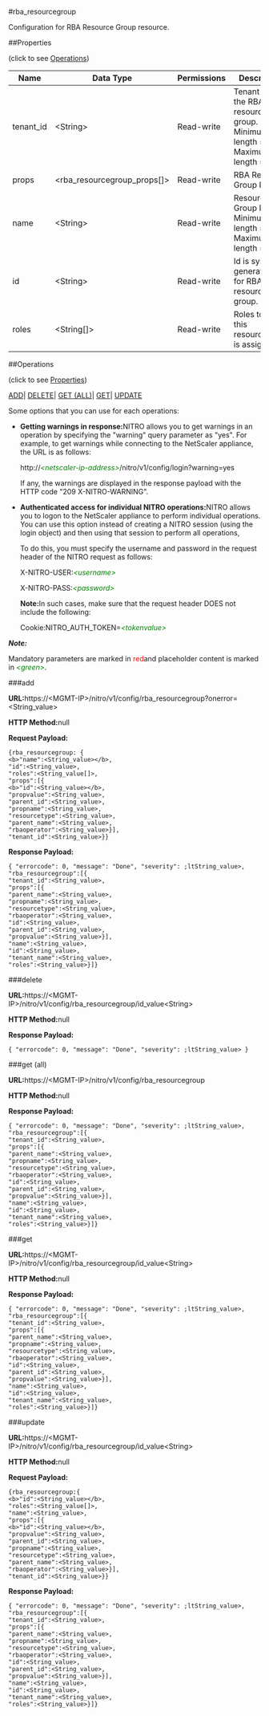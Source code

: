 #rba_resourcegroup

Configuration for RBA Resource Group resource.


##Properties 
<span>(click to see [Operations](#opera))</span>


<table><thead><tr><th>Name</th><th>Data Type</th><th>Permissions</th><th>Description</th></tr></thead><tbody><tr><td>tenant_id</td><td>&lt;String></td><td>Read-write</td><td>Tenant Id of the RBA resource group.<br>Minimum length = 1<br>Maximum length = 128</td></tr><tr><td>props</td><td>&lt;rba_resourcegroup_props[]></td><td>Read-write</td><td>RBA Resource Group Props.</td></tr><tr><td>name</td><td>&lt;String></td><td>Read-write</td><td>Resource Group Name.<br>Minimum length = 1<br>Maximum length = 128</td></tr><tr><td>id</td><td>&lt;String></td><td>Read-write</td><td>Id is system generated key for RBA resource group.</td></tr><tr><td>roles</td><td>&lt;String[]></td><td>Read-write</td><td>Roles to which this resourcegroup is assigned.</td></tr></tbody></table>
##Operations 
<span>(click to see [Properties](#prope))</span>


[ADD]()| [DELETE](#d)| [GET (ALL)](#get-)| [GET]()| [UPDATE](#u)


Some options that you can use for each operations:
<ul><li><p><b>Getting warnings in response:</b>NITRO allows you to get warnings in an operation by specifying the "warning" query parameter as "yes". For example, to get warnings while connecting to the NetScaler appliance, the URL is as follows:</p><p>http://<span style="color:green;font-style:italic;">&lt;netscaler-ip-address&gt;</span>/nitro/v1/config/login?warning=yes</p><p>If any, the warnings are displayed in the response payload with the HTTP code "209 X-NITRO-WARNING".</p></li><li><p><b>Authenticated access for individual NITRO operations:</b>NITRO allows you to logon to the NetScaler appliance to perform individual operations. You can use this option instead of creating a NITRO session (using the login object) and then using that session to perform all operations,</p><p>To do this, you must specify the username and password in the request header of the NITRO request as follows:</p><p>X-NITRO-USER:<span style="color:green;font-style:italic;">&lt;username&gt;</span></p><p>X-NITRO-PASS:<span style="color:green;font-style:italic;">&lt;password&gt;</span></p><p><b>Note:</b>In such cases, make sure that the request header DOES not include the following:</p><p>Cookie:NITRO_AUTH_TOKEN=<span style="color:green;font-style:italic;">&lt;tokenvalue&gt;</span></p></li></ul>



***Note:*** 
Mandatory parameters are marked in <span style="color:#FF0000;">red</span>and placeholder content is marked in <span style="color:green;font-style:italic">&lt;green&gt;</span>.

###add



<b>URL:</b>https://&lt;MGMT-IP&gt;/nitro/v1/config/rba_resourcegroup?onerror=&lt;String_value&gt;
<b>HTTP Method:</b>null
<b>Request Payload: </b>```{rba_resourcegroup: {<b>"name":<String_value></b>,"id":<String_value>,"roles":<String_value[]>,"props":[{<b>"id":<String_value></b>,"propvalue":<String_value>,"parent_id":<String_value>,"propname":<String_value>,"resourcetype":<String_value>,"parent_name":<String_value>,"rbaoperator":<String_value>}],"tenant_id":<String_value>}}```
<b>Response Payload: </b>```{ "errorcode": 0, "message": "Done", "severity": ;ltString_value>, "rba_resourcegroup":[{"tenant_id":<String_value>,"props":[{"parent_name":<String_value>,"propname":<String_value>,"resourcetype":<String_value>,"rbaoperator":<String_value>,"id":<String_value>,"parent_id":<String_value>,"propvalue":<String_value>}],"name":<String_value>,"id":<String_value>,"tenant_name":<String_value>,"roles":<String_value>}]}```



###delete



<b>URL:</b>https://&lt;MGMT-IP&gt;/nitro/v1/config/rba_resourcegroup/id_value&lt;String&gt;
<b>HTTP Method:</b>null
<b>Response Payload: </b>```{ "errorcode": 0, "message": "Done", "severity": ;ltString_value> }```



###get (all)



<b>URL:</b>https://&lt;MGMT-IP&gt;/nitro/v1/config/rba_resourcegroup
<b>HTTP Method:</b>null
<b>Response Payload: </b>```{ "errorcode": 0, "message": "Done", "severity": ;ltString_value>, "rba_resourcegroup":[{"tenant_id":<String_value>,"props":[{"parent_name":<String_value>,"propname":<String_value>,"resourcetype":<String_value>,"rbaoperator":<String_value>,"id":<String_value>,"parent_id":<String_value>,"propvalue":<String_value>}],"name":<String_value>,"id":<String_value>,"tenant_name":<String_value>,"roles":<String_value>}]}```



###get



<b>URL:</b>https://&lt;MGMT-IP&gt;/nitro/v1/config/rba_resourcegroup/id_value&lt;String&gt;
<b>HTTP Method:</b>null
<b>Response Payload: </b>```{ "errorcode": 0, "message": "Done", "severity": ;ltString_value>, "rba_resourcegroup":[{"tenant_id":<String_value>,"props":[{"parent_name":<String_value>,"propname":<String_value>,"resourcetype":<String_value>,"rbaoperator":<String_value>,"id":<String_value>,"parent_id":<String_value>,"propvalue":<String_value>}],"name":<String_value>,"id":<String_value>,"tenant_name":<String_value>,"roles":<String_value>}]}```



###update



<b>URL:</b>https://&lt;MGMT-IP&gt;/nitro/v1/config/rba_resourcegroup/id_value&lt;String&gt;
<b>HTTP Method:</b>null
<b>Request Payload: </b>```{rba_resourcegroup:{<b>"id":<String_value></b>,"roles":<String_value[]>,"name":<String_value>,"props":[{<b>"id":<String_value></b>,"propvalue":<String_value>,"parent_id":<String_value>,"propname":<String_value>,"resourcetype":<String_value>,"parent_name":<String_value>,"rbaoperator":<String_value>}],"tenant_id":<String_value>}}```
<b>Response Payload: </b>```{ "errorcode": 0, "message": "Done", "severity": ;ltString_value>, "rba_resourcegroup":[{"tenant_id":<String_value>,"props":[{"parent_name":<String_value>,"propname":<String_value>,"resourcetype":<String_value>,"rbaoperator":<String_value>,"id":<String_value>,"parent_id":<String_value>,"propvalue":<String_value>}],"name":<String_value>,"id":<String_value>,"tenant_name":<String_value>,"roles":<String_value>}]}```



